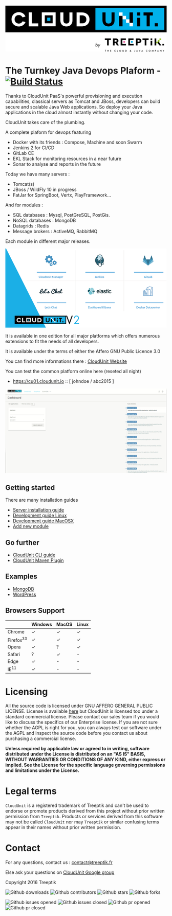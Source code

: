 ![CloudUnit Logo](documentation/img/Cloudunit_by_Treeptik.png "CloudUnit By Treeptik")


# The Turnkey Java Devops Plaform - [![Build Status](https://travis-ci.org/Treeptik/cloudunit.svg?branch=master)](https://travis-ci.org/Treeptik/cloudunit)

Thanks to CloudUnit PaaS's powerful provisioning and execution capabilities, classical servers as Tomcat and JBoss, developers can build secure and scalable Java Web applications. So deploy your Java applications in the cloud almost instantly without changing your code.

CloudUnit takes care of the plumbing.

A complete plaform for devops featuring
* Docker with its friends : Compose, Machine and soon Swarm
* Jenkins 2 for CI/CD
* GitLab CE 
* EKL Stack for monitoring resources in a near future
* Sonar to analyse and reports in the future

Today we have many servers :
* Tomcat(s)
* JBoss / WildFly 10 in progress
* FatJar for SpringBoot, Vertx, PlayFramework...

And for modules :

* SQL databases : Mysql, PostGreSQL, PostGis.
* NoSQL databases : MongoDB
* Datagrids : Redis
* Message brokers : ActiveMQ, RabbitMQ

Each module in different major releases.

![Jenkins2 Logo](documentation/img/cloudunitv2.png "Devops Plateforme")

It is available in one edition for all major platforms which offers numerous extensions to fit the needs of all developers.

It is available under the terms of either the Affero GNU Public Licence 3.0

You can find more informations there : [CloudUnit Website](http://www.cloudunit.io/)

You can test the common platform online here (reseted all night)
* https://cu01.cloudunit.io :: [ johndoe / abc2015 ]

![CloudUnit Gif](documentation/img/cloudunitGif.gif "CloudUnit Gif")

## Getting started

There are many installation guides
* [Server installation guide](documentation/SERVER-GUIDE.md)
* [Development guide Linux](documentation/DEV-GUIDE-LINUX.md)
* [Development guide MacOSX](documentation/DEV-GUIDE-MACOSX.md)
* [Add new module](documentation/MODULE-GUIDE.md)

## Go further
    
* [CloudUnit CLI guide](https://github.com/Treeptik/cloudunit/blob/dev/documentation/CLI-GUIDE.md)
* [CloudUnit Maven Plugin](https://github.com/Treeptik/cloudunit-maven-plugin/blob/dev/README.md)

## Examples

* [MongoDB](documentation/MONGO_GUIDE.md) 
* [WordPress](documentation/WORDPRESS_GUIDE.md)

## Browsers Support

<table>
	<thead>
		<th></th>
		<th>Windows</th>
		<th>MacOS</th>
		<th>Linux</th>
	</thead>
	<tbody>
		<!-- Chrome -->
		<tr>
			<td>Chrome</td>
			<td>✓</td>
			<td>✓</td>
			<td>✓</td>
		</tr>
		<!-- Firefox -->
		<tr>
			<td>Firefox<sup>33</sup></td>
			<td>✓</td>
			<td>✓</td>
			<td>✓</td>
		</tr>
		<!-- Opera -->
		<tr>
			<td>Opera</td>
			<td>✓</td>
			<td>?</td>
			<td>✓</td>
		</tr>
		<!-- Safari -->
		<tr>
			<td>Safari</td>
			<td>?</td>
			<td>✓</td>
			<td>-</td>
		</tr>
		<!-- Edge -->
		<tr>
			<td>Edge</td>
			<td>✓</td>
			<td>-</td>
			<td>-</td>
		</tr>
		<!-- IE -->
		<tr>
			<td>IE<sup>11</sup></td>
			<td>✓</td>
			<td>-</td>
			<td>-</td>
		</tr>
	</tbody>
</table>

# Licensing

All the source code is licensed under GNU AFFERO GENERAL PUBLIC LICENSE. License is available [here](/LICENSE)
but CloudUnit is licensed too under a standard commercial license.
Please contact our sales team if you would like to discuss the specifics of our Enterprise license.
If you are not sure whether the AGPL is right for you,
you can always test our software under the AGPL and inspect the source code before you contact us
about purchasing a commercial license.

**Unless required by applicable law or agreed to in writing, software
distributed under the License is distributed on an "AS IS" BASIS,
WITHOUT WARRANTIES OR CONDITIONS OF ANY KIND, either express or implied.
See the License for the specific language governing permissions and
limitations under the License.**
  
# Legal terms

`CloudUnit` is a registered trademark of Treeptik and can't be used to endorse
or promote products derived from this project without prior written permission from `Treeptik`.
Products or services derived from this software may not be called `CloudUnit` nor may `Treeptik` 
or similar confusing terms appear in their names without prior written permission.

# Contact

For any questions, contact us : contact@treeptik.fr

Else ask your questions on [CloudUnit Google group](https://groups.google.com/forum/#!forum/cloudunit)

Copyright 2016 Treeptik

![Github downloads](https://img.shields.io/github/downloads/Treeptik/cloudunit/total.svg?style=flat-square)
![Github contributors](https://img.shields.io/github/contributors/Treeptik/cloudunit.svg?style=flat-square)
![Github stars](https://img.shields.io/github/stars/Treeptik/cloudunit.svg?style=flat-square)
![Github forks](https://img.shields.io/github/forks/Treeptik/cloudunit.svg?style=flat-square)

![Github issues opened](https://img.shields.io/github/issues/Treeptik/cloudunit.svg?style=flat-square)
![Github issues closed](https://img.shields.io/github/issues-closed/Treeptik/cloudunit.svg?style=flat-square)
![Github pr opened](https://img.shields.io/github/issues-pr/Treeptik/cloudunit.svg?style=flat-square)
![Github pr closed](https://img.shields.io/github/issues-pr-closed/Treeptik/cloudunit.svg?style=flat-square)


